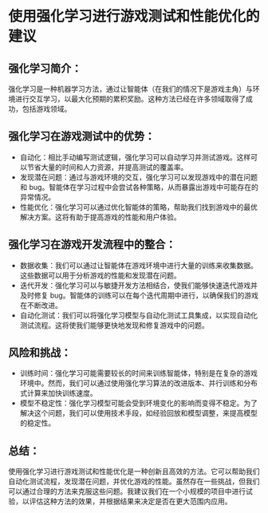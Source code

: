 # 使用强化学习进行游戏测试和性能优化的建议

## 强化学习简介：

强化学习是一种机器学习方法，通过让智能体（在我们的情况下是游戏主角）与环境进行交互学习，以最大化预期的累积奖励。这种方法已经在许多领域取得了成功，包括游戏领域。

## 强化学习在游戏测试中的优势：

- 自动化：相比手动编写测试逻辑，强化学习可以自动学习并测试游戏。这样可以节省大量的时间和人力资源，并提高测试的覆盖率。
- 发现潜在问题：通过与游戏环境的交互，强化学习可以发现游戏中的潜在问题和 bug。智能体在学习过程中会尝试各种策略，从而暴露出游戏中可能存在的异常情况。
- 性能优化：强化学习可以通过优化智能体的策略，帮助我们找到游戏中的最优解决方案。这将有助于提高游戏的性能和用户体验。

## 强化学习在游戏开发流程中的整合：

- 数据收集：我们可以通过让智能体在游戏环境中进行大量的训练来收集数据。这些数据可以用于分析游戏的性能和发现潜在问题。
- 迭代开发：强化学习可以与敏捷开发方法相结合，使我们能够快速迭代游戏并及时修复 bug。智能体的训练可以在每个迭代周期中进行，以确保我们的游戏在不断改进。
- 自动化测试：我们可以将强化学习模型与自动化测试工具集成，以实现自动化测试流程。这将使我们能够更快地发现和修复游戏中的问题。

## 风险和挑战：

- 训练时间：强化学习可能需要较长的时间来训练智能体，特别是在复杂的游戏环境中。然而，我们可以通过使用强化学习算法的改进版本、并行训练和分布式计算来加快训练速度。
- 模型不稳定性：强化学习模型可能会受到环境变化的影响而变得不稳定。为了解决这个问题，我们可以使用技术手段，如经验回放和模型调整，来提高模型的稳定性。

## 总结：

使用强化学习进行游戏测试和性能优化是一种创新且高效的方法。它可以帮助我们自动化测试流程，发现潜在问题，并优化游戏的性能。虽然存在一些挑战，但我们可以通过合理的方法来克服这些问题。我建议我们在一个小规模的项目中进行试验，以评估这种方法的效果，并根据结果来决定是否在更大范围内应用。
